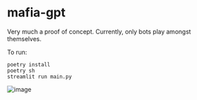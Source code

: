 # mafia-gpt

Very much a proof of concept. Currently, only bots play amongst themselves.

To run:
```
poetry install
poetry sh
streamlit run main.py
```

![image](https://github.com/maxhungry/mafia-gpt/assets/4337705/68b6a086-be32-4423-8990-6392cd49fb05)
